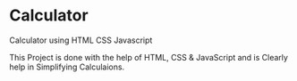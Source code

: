 # Calculator
Calculator using HTML CSS Javascript

This Project is done with the help of HTML, CSS & JavaScript and is Clearly help in Simplifying Calculaions.
